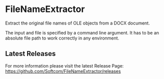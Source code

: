 # FileNameExtractor
Extract the original file names of OLE objects from a DOCX document.

The input and file is specified by a command line argument. It has to be an absolute file path to work correctly in any environment.


## Latest Releases
For more information please visit the latest Release Page: https://github.com/Softcom/FileNameExtractor/releases
